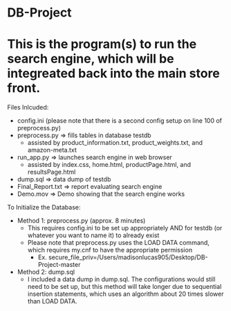 # DB-Project

# This is the program(s) to run the search engine, which will be integreated back into the main store front.

Files Inlcuded:
* config.ini (please note that there is a second config setup on line 100 of preprocess.py)
* preprocess.py => fills tables in database testdb
	* assisted by product_information.txt, product_weights.txt, and amazon-meta.txt
* run_app.py => launches search engine in web browser
	* assisted by index.css, home.html, productPage.html, and resultsPage.html
* dump.sql => data dump of testdb
* Final_Report.txt => report evaluating search engine
* Demo.mov => Demo showing that the search engine works


To Initialize the Database:
* Method 1: preprocess.py (approx. 8 minutes)
	* This requires config.ini to be set up appropriately AND for testdb (or whatever you want to name it) to already exist
	* Please note that preprocess.py uses the LOAD DATA command, which requires my.cnf to have the appropriate permission
		* Ex. secure_file_priv=/Users/madisonlucas905/Desktop/DB-Project-master
* Method 2: dump.sql
	* I included a data dump in dump.sql. The configurations would still need to be set up, but this method will take longer due to sequential insertion statements, which uses an algorithm about 20 times slower than LOAD DATA.
